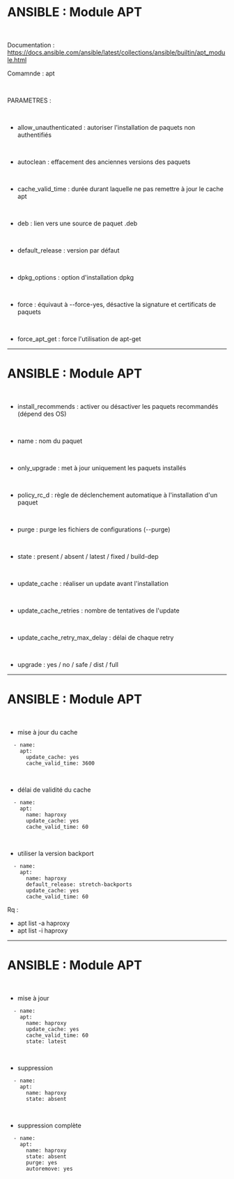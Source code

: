 

# ANSIBLE : Module APT


<br>

Documentation : https://docs.ansible.com/ansible/latest/collections/ansible/builtin/apt_module.html

Comamnde : apt

<br>

PARAMETRES :

<br>

* allow_unauthenticated : autoriser l'installation de paquets non authentifiés

<br>

* autoclean : effacement des anciennes versions des paquets

<br>

* cache_valid_time : durée durant laquelle ne pas remettre à jour le cache apt

<br>

* deb : lien vers une source de paquet .deb

<br>

* default_release : version par défaut

<br>

* dpkg_options : option d'installation dpkg

<br>

* force : équivaut à --force-yes, désactive la signature et certificats de paquets

<br>

* force_apt_get : force l'utilisation de apt-get

--------------------------------------------------------------------------------------------------------------
 
# ANSIBLE : Module APT



<br>

* install_recommends : activer ou désactiver les paquets recommandés (dépend des OS)

<br>

* name : nom du paquet

<br>

* only_upgrade : met à jour uniquement les paquets installés

<br>

* policy_rc_d : règle de déclenchement automatique à l'installation d'un paquet

<br>

* purge : purge les fichiers de configurations (--purge)

<br>

* state : present / absent / latest / fixed / build-dep

<br>

* update_cache : réaliser un update avant l'installation

<br>

* update_cache_retries : nombre de tentatives de l'update

<br>

* update_cache_retry_max_delay : délai de chaque retry

<br>

* upgrade : yes / no / safe / dist / full


--------------------------------------------------------------------------------------------------------------
 
# ANSIBLE : Module APT



<br>

* mise à jour du cache 

```
  - name:
    apt:
      update_cache: yes
      cache_valid_time: 3600
```

<br>

* délai de validité du cache

```
  - name:
    apt:
      name: haproxy
      update_cache: yes
      cache_valid_time: 60
```

<br>

* utiliser la version backport

```
  - name:
    apt:
      name: haproxy
      default_release: stretch-backports
      update_cache: yes
      cache_valid_time: 60
```

Rq : 
- apt list -a haproxy
- apt list -i haproxy


--------------------------------------------------------------------------------------------------------------
 
# ANSIBLE : Module APT


<br>

* mise à jour

```
  - name:
    apt:
      name: haproxy
      update_cache: yes
      cache_valid_time: 60
      state: latest
```

<br>

* suppression

```
  - name:
    apt:
      name: haproxy
      state: absent
```

<br>

* suppression complète

```
  - name:
    apt:
      name: haproxy
      state: absent
      purge: yes
      autoremove: yes
```
